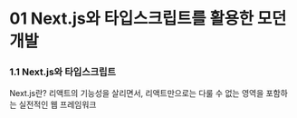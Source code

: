 # 01 Next.js와 타입스크립트를 활용한 모던 개발
### 1.1 Next.js와 타입스크립트
Next.js란?
리액트의 기능성을 살리면서, 리액트만으로는 다룰 수 없는 영역을 포함하는 실전적인 웹 프레임워크
